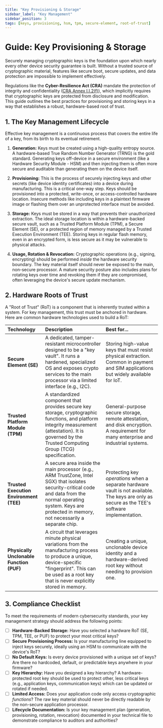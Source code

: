 ```yaml
---
title: "Key Provisioning & Storage"
sidebar_label: "Key Management"
sidebar_position: 3
tags: [keys, provisioning, hsm, tpm, secure-element, root-of-trust]
---
```

# Guide: Key Provisioning & Storage

Securely managing cryptographic keys is the foundation upon which nearly every other device security guarantee is built. Without a trusted source of cryptographic material, features like secure boot, secure updates, and data protection are impossible to implement effectively.

Regulations like the **Cyber-Resilience Act (CRA)** mandate the protection of integrity and confidentiality ([CRA Annex I.I.2(f)][cra_annexI]), which implicitly requires that cryptographic keys are protected from disclosure and modification. This guide outlines the best practices for provisioning and storing keys in a way that establishes a robust, hardware-based root of trust.

## 1. The Key Management Lifecycle

Effective key management is a continuous process that covers the entire life of a key, from its birth to its eventual retirement.

1.  **Generation:** Keys must be created using a high-quality entropy source. A hardware-based True Random Number Generator (TRNG) is the gold standard. Generating keys off-device in a secure environment (like a Hardware Security Module - HSM) and then injecting them is often more secure and auditable than generating them on the device itself.

2.  **Provisioning:** This is the process of securely injecting keys and other secrets (like device identity certificates) into a device during manufacturing. This is a critical one-way step. Keys should be provisioned into a protected, write-once, or access-controlled hardware location. Insecure methods like including keys in a plaintext firmware image or flashing them over an unprotected interface must be avoided.

3.  **Storage:** Keys must be stored in a way that prevents their unauthorized extraction. The ideal storage location is within a hardware-backed secure vault, such as a Trusted Platform Module (TPM), a Secure Element (SE), or a protected region of memory managed by a Trusted Execution Environment (TEE). Storing keys in regular flash memory, even in an encrypted form, is less secure as it may be vulnerable to physical attacks.

4.  **Usage, Rotation & Revocation:** Cryptographic operations (e.g., signing, encrypting) should be performed *inside* the hardware security boundary. The key material itself should never be exposed to the main, non-secure processor. A mature security posture also includes plans for rotating keys over time and revoking them if they are compromised, often leveraging the device's secure update mechanism.

## 2. Hardware Roots of Trust

A "Root of Trust" (RoT) is a component that is inherently trusted within a system. For key management, this trust must be anchored in hardware. Here are common hardware technologies used to build a RoT:

| Technology | Description | Best for... |
| :--- | :--- | :--- |
| **Secure Element (SE)** | A dedicated, tamper-resistant microcontroller designed to be a "key vault". It runs a hardened, specialized OS and exposes crypto services to the main processor via a limited interface (e.g., I2C). | Storing high-value keys that must resist physical extraction. Common in payment and SIM applications but widely available for IoT. |
| **Trusted Platform Module (TPM)** | A standardized component that provides secure key storage, cryptographic functions, and platform integrity measurement (attestation). It is governed by the Trusted Computing Group (TCG) specification. | General-purpose secure storage, remote attestation, and disk encryption. A requirement for many enterprise and industrial systems. |
| **Trusted Execution Environment (TEE)** | A secure area inside the main processor (e.g., ARM TrustZone, Intel SGX) that isolates security-critical code and data from the normal operating system. Keys are protected in memory, not necessarily a separate chip. | Protecting key *operations* when a separate hardware vault is not available. The keys are only as secure as the TEE's software implementation. |
| **Physically Unclonable Function (PUF)** | A circuit that leverages minute physical variations from the manufacturing process to produce a unique, device-specific "fingerprint". This can be used as a root key that is never explicitly stored in memory. | Creating a unique, unclonable device identity and a hardware-derived root key without needing to provision one. |

## 3. Compliance Checklist

To meet the requirements of modern cybersecurity standards, your key management strategy should address the following points:

- [ ] **Hardware-Backed Storage:** Have you selected a hardware RoT (SE, TPM, TEE, or PUF) to protect your most critical keys?
- [ ] **Secure Provisioning Process:** Is your manufacturing line equipped to inject keys securely, ideally using an HSM to communicate with the device's RoT?
- [ ] **No Default Keys:** Is every device provisioned with a unique set of keys? Are there no hardcoded, default, or predictable keys anywhere in your firmware?
- [ ] **Key Hierarchy:** Have you designed a key hierarchy? A hardware-protected root key should be used to protect other, less critical keys (e.g., application keys, communication keys) which can be updated or rotated if needed.
- [ ] **Limited Access:** Does your application code only access cryptographic *functions*? The raw key material should never be directly readable by the non-secure application processor.
- [ ] **Lifecycle Documentation:** Is your key management plan (generation, provisioning, rotation, revocation) documented in your technical file to demonstrate compliance to auditors and authorities?

<!-- Citations -->
[cra_annexI]: https://eur-lex.europa.eu/legal-content/EN/TXT/?uri=CELEX:02024R2847-20241120#anx_I "CRA Annex I – Essential cybersecurity requirements"